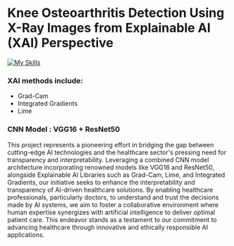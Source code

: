 # Knee Osteoarthritis Detection Using X-Ray Images from Explainable AI (XAI) Perspective

[![My Skills](https://skillicons.dev/icons?i=html,css,js,py,git,github,flask,anaconda,opencv,tensorflow,pycharm,npm,pkl,sklearn)](https://skillicons.dev)

### XAI methods include: 
  - Grad-Cam
  - Integrated Gradients
  - Lime

### CNN Model : VGG16 + ResNet50

This project represents a pioneering effort in bridging the gap between cutting-edge AI technologies and the healthcare sector's pressing need for transparency and interpretability. Leveraging a combined CNN model architecture incorporating renowned models like VGG16 and ResNet50, alongside Explainable AI Libraries such as Grad-Cam, Lime, and Integrated Gradients, our initiative seeks to enhance the interpretability and transparency of AI-driven healthcare solutions. By enabling healthcare professionals, particularly doctors, to understand and trust the decisions made by AI systems, we aim to foster a collaborative environment where human expertise synergizes with artificial intelligence to deliver optimal patient care. This endeavor stands as a testament to our commitment to advancing healthcare through innovative and ethically responsible AI applications.
